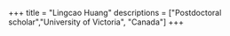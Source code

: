 +++
title = "Lingcao Huang"
descriptions = ["Postdoctoral scholar","University of Victoria", "Canada"]
+++
